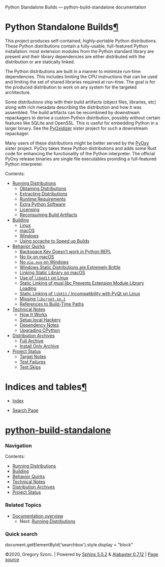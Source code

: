   Python Standalone Builds — python-build-standalone documentation       

Python Standalone Builds[¶](#python-standalone-builds "Permalink to this heading")
==================================================================================

This project produces self-contained, highly-portable Python distributions. These Python distributions contain a fully-usable, full-featured Python installation: most extension modules from the Python standard library are present and their library dependencies are either distributed with the distribution or are statically linked.

The Python distributions are built in a manner to minimize run-time dependencies. This includes limiting the CPU instructions that can be used and limiting the set of shared libraries required at run-time. The goal is for the produced distribution to work on any system for the targeted architecture.

Some distributions ship with their build artifacts (object files, libraries, etc) along with rich metadata describing the distribution and how it was assembled. The build artifacts can be recombined by downstream repackagers to derive a custom Python distribution, possibly without certain features like SQLite and OpenSSL. This is useful for embedding Python in a larger binary. See the [PyOxidizer](https://github.com/indygreg/PyOxidizer) sister project for such a downstream repackager.

Many users of these distributions might be better served by the [PyOxy](https://pyoxidizer.readthedocs.io/en/latest/pyoxy.html) sister project. PyOxy takes these Python distributions and adds some Rust code for enhancing the functionality of the Python interpreter. The official PyOxy release binaries are single file executables providing a full-featured Python interpreter.

Contents:

*   [Running Distributions](https://gregoryszorc.com/docs/python-build-standalone/main/running.html)
    *   [Obtaining Distributions](https://gregoryszorc.com/docs/python-build-standalone/main/running.html#obtaining-distributions)
    *   [Extracting Distributions](https://gregoryszorc.com/docs/python-build-standalone/main/running.html#extracting-distributions)
    *   [Runtime Requirements](https://gregoryszorc.com/docs/python-build-standalone/main/running.html#runtime-requirements)
    *   [Extra Python Software](https://gregoryszorc.com/docs/python-build-standalone/main/running.html#extra-python-software)
    *   [Licensing](https://gregoryszorc.com/docs/python-build-standalone/main/running.html#licensing)
    *   [Reconsuming Build Artifacts](https://gregoryszorc.com/docs/python-build-standalone/main/running.html#reconsuming-build-artifacts)
*   [Building](https://gregoryszorc.com/docs/python-build-standalone/main/building.html)
    *   [Linux](https://gregoryszorc.com/docs/python-build-standalone/main/building.html#linux)
    *   [macOS](https://gregoryszorc.com/docs/python-build-standalone/main/building.html#macos)
    *   [Windows](https://gregoryszorc.com/docs/python-build-standalone/main/building.html#windows)
    *   [Using sccache to Speed up Builds](https://gregoryszorc.com/docs/python-build-standalone/main/building.html#using-sccache-to-speed-up-builds)
*   [Behavior Quirks](https://gregoryszorc.com/docs/python-build-standalone/main/quirks.html)
    *   [Backspace Key Doesn’t work in Python REPL](https://gregoryszorc.com/docs/python-build-standalone/main/quirks.html#backspace-key-doesn-t-work-in-python-repl)
    *   [No tix on macOS](https://gregoryszorc.com/docs/python-build-standalone/main/quirks.html#no-tix-on-macos)
    *   [No `pip.exe` on Windows](https://gregoryszorc.com/docs/python-build-standalone/main/quirks.html#no-pip-exe-on-windows)
    *   [Windows Static Distributions are Extremely Brittle](https://gregoryszorc.com/docs/python-build-standalone/main/quirks.html#windows-static-distributions-are-extremely-brittle)
    *   [Linking Static Library on macOS](https://gregoryszorc.com/docs/python-build-standalone/main/quirks.html#linking-static-library-on-macos)
    *   [Use of `libedit` on Linux](https://gregoryszorc.com/docs/python-build-standalone/main/quirks.html#use-of-libedit-on-linux)
    *   [Static Linking of musl libc Prevents Extension Module Library Loading](https://gregoryszorc.com/docs/python-build-standalone/main/quirks.html#static-linking-of-musl-libc-prevents-extension-module-library-loading)
    *   [Static Linking of `libX11` / Incompatibility with PyQt on Linux](https://gregoryszorc.com/docs/python-build-standalone/main/quirks.html#static-linking-of-libx11-incompatibility-with-pyqt-on-linux)
    *   [Missing `libcrypt.so.1`](https://gregoryszorc.com/docs/python-build-standalone/main/quirks.html#missing-libcrypt-so-1)
    *   [References to Build-Time Paths](https://gregoryszorc.com/docs/python-build-standalone/main/quirks.html#references-to-build-time-paths)
*   [Technical Notes](https://gregoryszorc.com/docs/python-build-standalone/main/technotes.html)
    *   [How It Works](https://gregoryszorc.com/docs/python-build-standalone/main/technotes.html#how-it-works)
    *   [Setup.local Hackery](https://gregoryszorc.com/docs/python-build-standalone/main/technotes.html#setup-local-hackery)
    *   [Dependency Notes](https://gregoryszorc.com/docs/python-build-standalone/main/technotes.html#dependency-notes)
    *   [Upgrading CPython](https://gregoryszorc.com/docs/python-build-standalone/main/technotes.html#upgrading-cpython)
*   [Distribution Archives](https://gregoryszorc.com/docs/python-build-standalone/main/distributions.html)
    *   [Full Archive](https://gregoryszorc.com/docs/python-build-standalone/main/distributions.html#full-archive)
    *   [Install Only Archive](https://gregoryszorc.com/docs/python-build-standalone/main/distributions.html#install-only-archive)
*   [Project Status](https://gregoryszorc.com/docs/python-build-standalone/main/status.html)
    *   [Target Notes](https://gregoryszorc.com/docs/python-build-standalone/main/status.html#target-notes)
    *   [Test Failures](https://gregoryszorc.com/docs/python-build-standalone/main/status.html#test-failures)
    *   [Test Skips](https://gregoryszorc.com/docs/python-build-standalone/main/status.html#test-skips)

Indices and tables[¶](https://gregoryszorc.com/docs/python-build-standalone/main/#indices-and-tables "Permalink to this heading")
======================================================================

*   [Index](https://gregoryszorc.com/docs/python-build-standalone/main/genindex.html)
    
*   [Search Page](https://gregoryszorc.com/docs/python-build-standalone/main/search.html)
    

[python-build-standalone](https://gregoryszorc.com/docs/python-build-standalone/main/#)
============================

### Navigation

Contents:

*   [Running Distributions](https://gregoryszorc.com/docs/python-build-standalone/main/running.html)
*   [Building](https://gregoryszorc.com/docs/python-build-standalone/main/building.html)
*   [Behavior Quirks](https://gregoryszorc.com/docs/python-build-standalone/main/quirks.html)
*   [Technical Notes](https://gregoryszorc.com/docs/python-build-standalone/main/technotes.html)
*   [Distribution Archives](https://gregoryszorc.com/docs/python-build-standalone/main/distributions.html)
*   [Project Status](https://gregoryszorc.com/docs/python-build-standalone/main/status.html)

### Related Topics

*   [Documentation overview](https://gregoryszorc.com/docs/python-build-standalone/main/#)
    *   Next: [Running Distributions](https://gregoryszorc.com/docs/python-build-standalone/main/running.html "next chapter")

### Quick search

 

document.getElementById('searchbox').style.display = "block"

©2020, Gregory Szorc. | Powered by [Sphinx 5.0.2](http://sphinx-doc.org/) & [Alabaster 0.7.12](https://github.com/bitprophet/alabaster) | [Page source](_sources/index.rst.txt)

